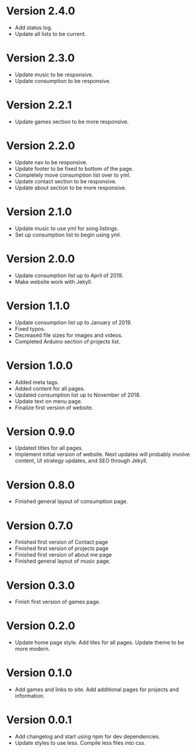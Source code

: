 # Version 2.4.0
* Add status log.
* Update all lists to be current.

# Version 2.3.0
* Update music to be responsive.
* Update consumption to be responsive.

# Version 2.2.1
* Update games section to be more responsive.

# Version 2.2.0
* Update nav to be responsive.
* Update footer to be fixed to bottom of the page.
* Completely move consumption list over to yml.
* Update contact section to be responsive.
* Update about section to be more responsive.

# Version 2.1.0
* Update music to use yml for song listings.
* Set up consumption list to begin using yml.

# Version 2.0.0
* Update consumption list up to April of 2019.
* Make website work with Jekyll.

# Version 1.1.0
* Update consumption list up to January of 2019.
* Fixed typos.
* Decreased file sizes for images and videos.
* Completed Arduino section of projects list.

# Version 1.0.0
* Added meta tags.
* Added content for all pages.
* Updated consumption list up to November of 2018.
* Update text on menu page.
* Finalize first version of website.

# Version 0.9.0
* Updated titles for all pages.
* Implement initial version of website. Next updates will probably involve content, UI strategy updates, and SEO through Jekyll.

# Version 0.8.0
* Finished general layout of consumption page.

# Version 0.7.0
* Finished first version of Contact page
* Finished first version of projects page
* Finished first version of about me page
* Finished general layout of music page.

# Version 0.3.0
* Finish first version of games page.

# Version 0.2.0
* Update home page style. Add tiles for all pages. Update theme to be more modern.

# Version 0.1.0
* Add games and links to site. Add additional pages for projects and information.

# Version 0.0.1
* Add changelog and start using npm for dev dependencies.
* Update styles to use less. Compile less files into css.